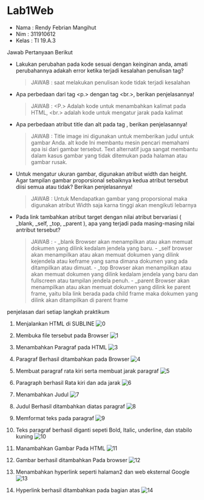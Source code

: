 # Lab1Web
 - Nama : Rendy Febrian Mangihut
 - Nim : 311910612
 - Kelas : TI 19.A.3

Jawab Pertanyaan Berikut
-  Lakukan perubahan pada kode sesuai dengan keinginan anda, amati perubahannya adakah
   error ketika terjadi kesalahan penulisan tag?
   >JAWAB : saat melakukan penulisan kode tidak terjadi kesalahan
-  Apa perbedaan dari tag <p.> dengan tag <br.>, berikan penjelasannya!
   >JAWAB : <P.> Adalah kode untuk menambahkan kalimat pada HTML, <br.> adalah kode untuk mengatur jarak pada kalimat
-  Apa perbedaan atribut title dan alt pada tag <img>, berikan penjelasannya!
   >JAWAB : Title image ini digunakan untuk memberikan judul untuk gambar Anda. alt kode Ini membantu mesin pencari memahami apa isi dari gambar tersebut. Text alternatif juga     sangat membantu dalam kasus gambar yang tidak ditemukan pada halaman atau gambar rusak.
-  Untuk mengatur ukuran gambar, digunakan atribut width dan height. Agar tampilan gambar
   proporsional sebaiknya kedua atribut tersebut diisi semua atau tidak? Berikan penjelasannya!
   >JAWAB : Untuk Mendapatkan gambar yang proporsional maka digunakan atribut Width saja karna tinggi akan mengikuti lebarnya
-  Pada link tambahkan atribut target dengan nilai atribut bervariasi ( _blank, _self, _top,
   _parent ), apa yang terjadi pada masing-masing nilai antribut tersebut?
   >JAWAB : - _blank Browser akan menampilkan atau akan memuat dokumen yang dilink kedalam jendela               yang baru.
            - _self browser akan menampilkan atau akan memuat dokumen yang dilink kejendela atau                 keframe yang sama dimana dokumen yang ada ditampilkan atau dimuat.
            - _top Browser akan menampilkan atau akan memuat dokumen yang dilink kedalam jendela                 yang baru dan fullscreen atau tampilan jendela penuh.
            - _parent Browser akan menampilkan atau akan memuat dokumen yang dilink ke parent                     frame, yaitu bila link berada pada child frame maka dokumen yang dilink akan                       ditampilkan di parent frame


penjelasan dari setiap langkah praktikum
1. Menjalankan HTML di SUBLINE
![0](https://user-images.githubusercontent.com/59887134/112636752-15e8ed00-8e70-11eb-9c8e-45f830b21aed.png)

2. Membuka file tersebut pada Browser
![1](https://user-images.githubusercontent.com/59887134/112637112-63655a00-8e70-11eb-98cc-d32b7246de95.png)

3. Menambahkan Paragraf pada HTML
![3](https://user-images.githubusercontent.com/59887134/112637476-c820b480-8e70-11eb-9041-98d4286ce7fb.png)

4. Paragraf Berhasil ditambahkan pada Browser
![4](https://user-images.githubusercontent.com/59887134/112638135-7d536c80-8e71-11eb-8478-bc50698f34f0.png)

5. Membuat paragraf rata kiri serta membuat jarak paragraf
![5](https://user-images.githubusercontent.com/59887134/112638552-f357d380-8e71-11eb-9ca1-a28993943870.png)

6. Paragraph berhasil Rata kiri dan ada jarak
![6](https://user-images.githubusercontent.com/59887134/112638657-0ff40b80-8e72-11eb-9bca-a4369b86f68c.png)

7. Menambahkan Judul
![7](https://user-images.githubusercontent.com/59887134/112638947-5b0e1e80-8e72-11eb-9dcb-854a9fbb07a1.png)

8. Judul Berhasil ditambahkan diatas paragraf
![8](https://user-images.githubusercontent.com/59887134/112639210-97da1580-8e72-11eb-8834-7f52e870091c.png)

9. Memformat teks pada paragraf
![9](https://user-images.githubusercontent.com/59887134/112639451-dbcd1a80-8e72-11eb-84b8-574e56a11e9f.png)

10. Teks paragraf berhasil diganti sepeti Bold, Italic, underline, dan stabilo kuning
![10](https://user-images.githubusercontent.com/59887134/112639608-07500500-8e73-11eb-9c8d-f5714666592b.png)

11. Manambahkan Gambar Pada HTML
![11](https://user-images.githubusercontent.com/59887134/112639755-349cb300-8e73-11eb-8913-b251a21dcf8f.png)

12. Gambar berhasil ditambahkan Pada browser
![12](https://user-images.githubusercontent.com/59887134/112639854-51d18180-8e73-11eb-9983-b7de7df6977b.png)

13. Menambahkan hyperlink seperti halaman2 dan web eksternal Google
![13](https://user-images.githubusercontent.com/59887134/112640093-96f5b380-8e73-11eb-94fc-164923ce5f84.png)

14. Hyperlink berhasil ditambahkan pada bagian atas
![14](https://user-images.githubusercontent.com/59887134/112640283-c4426180-8e73-11eb-9588-c38dd595633d.png)

